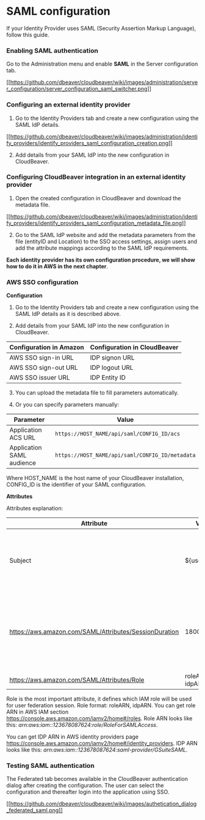 # SAML configuration

If your Identity Provider uses SAML (Security Assertion Markup Language), follow this guide.

### Enabling SAML authentication

Go to the Administration menu and enable **SAML** in the Server configuration tab.

[[https://github.com/dbeaver/cloudbeaver/wiki/images/administration/server_configuration/server_configuration_saml_switcher.png]]

### Configuring an external identity provider

1.  Go to the Identity Providers tab and create a new configuration using the SAML IdP details.

[[https://github.com/dbeaver/cloudbeaver/wiki/images/administration/identify_providers/identify_providers_saml_configuration_creation.png]]

2.  Add details from your SAML IdP into the new configuration in CloudBeaver.

### Configuring CloudBeaver integration in an external identity provider

1.  Open the created configuration in CloudBeaver and download the metadata file.

[[https://github.com/dbeaver/cloudbeaver/wiki/images/administration/identify_providers/identify_providers_saml_configuration_metadata_file.png]]

2.  Go to the SAML IdP website and add the metadata parameters from the file (entityID and Location) to the SSO access settings, assign users and add the attribute mappings according to the SAML IdP requirements.

**Each identity provider has its own configuration procedure, we will show how to do it in AWS in the next chapter**.

### AWS SSO configuration

**Configuration**

1.  Go to the Identity Providers tab and create a new configuration using the SAML IdP details as it is described above.

2.  Add details from your SAML IdP into the new configuration in CloudBeaver. 

| Configuration in Amazon | Configuration in CloudBeaver |
|-------------------------|------------------------------|
| AWS SSO sign-in URL     | IDP signon URL               |
| AWS SSO sign-out URL    | IDP logout URL               |
| AWS SSO issuer URL      | IDP Entity ID                |

3.  You can upload the metadata file to fill parameters automatically. 

4.  Or you can specify parameters manually:

| Parameter                 | Value                                           |
|---------------------------|-------------------------------------------------|
| Application ACS URL       | `https://HOST_NAME/api/saml/CONFIG_ID/acs`      |
| Application SAML audience | `https://HOST_NAME/api/saml/CONFIG_ID/metadata` |

Where HOST_NAME is the host name of your CloudBeaver installation, CONFIG_ID is the identifier of your SAML configuration.

**Attributes**

Attributes explanation:

| Attribute                                              | Value           | Meaning                                                             |
|--------------------------------------------------------|-----------------|---------------------------------------------------------------------|
| Subject                                                | ${user:email}   | User unique identifier (nameId). It is usually an email address.    |
| https://aws.amazon.com/SAML/Attributes/SessionDuration | 1800            | Session duration in seconds. 1800 (30 minutes) is the default value |
| https://aws.amazon.com/SAML/Attributes/Role            | roleARN, idpARN | IAM role identifier                                                 |

Role is the most important attribute, it defines which IAM role will be used for user federation session. Role format: roleARN, idpARN. You can get role ARN in AWS IAM section <https://console.aws.amazon.com/iamv2/home#/roles>. Role ARN looks like this: _arn:aws:iam::123678087624:role/RoleForSAMLAccess_.

You can get IDP ARN in AWS identity providers page <https://console.aws.amazon.com/iamv2/home#/identity_providers>. IDP ARN looks like this: _arn:aws:iam::123678087624:saml-provider/GSuiteSAML_.

### Testing SAML authentication

The Federated tab becomes available in the CloudBeaver authentication dialog after creating the configuration. The user can select the configuration and thereafter login into the application using SSO.

[[https://github.com/dbeaver/cloudbeaver/wiki/images/authetication_dialog_federated_saml.png]]